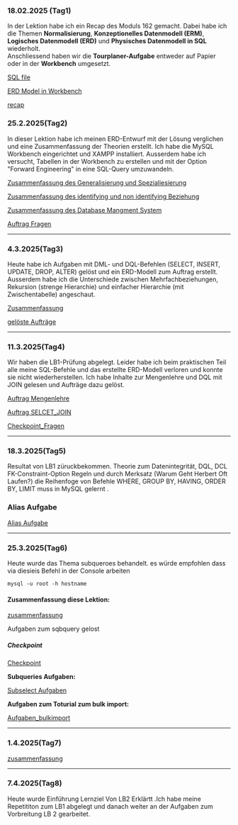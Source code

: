 ### 18.02.2025 (Tag1)

In der Lektion habe ich ein Recap des Moduls 162 gemacht. Dabei habe ich die Themen **Normalisierung**, **Konzeptionelles Datenmodell (ERM)**, **Logisches Datenmodell (ERD)** und **Physisches Datenmodell in SQL** wiederholt.  
 Anschliessend haben wir  die **Tourplaner-Aufgabe** entweder auf Papier oder in der **Workbench** umgesetzt.

[SQL file](fahrt_normalisiert.sql)


[ERD Model in Workbench](tourfahrt1.md)


[recap](recap.md)  
### 25.2.2025(Tag2)
In dieser Lektion habe ich meinen ERD-Entwurf mit der Lösung verglichen und eine Zusammenfassung der Theorien erstellt. Ich habe die MySQL Workbench eingerichtet und XAMPP installiert. Ausserdem habe ich versucht, Tabellen in der Workbench zu erstellen und mit der Option "Forward Engineering" in eine SQL-Query umzuwandeln. 



[Zusammenfassung des Generalisierung und Spezialiesierung](Genralisierug&spezialisierung.md)

[Zusammenfassung des identifying und non identifying Beziehung ]((non)identifying-Relation.md)

[Zusammenfassung des Database Mangment System](DBMS.md)

[Auftrag Fragen](Auftrag2.md)

---
### 4.3.2025(Tag3)

Heute habe ich Aufgaben mit DML- und DQL-Befehlen (SELECT, INSERT, UPDATE, DROP, ALTER) gelöst und ein ERD-Modell zum Auftrag erstellt. Ausserdem habe ich die Unterschiede zwischen Mehrfachbeziehungen, Rekursion (strenge Hierarchie) und einfacher Hierarchie (mit Zwischentabelle) angeschaut.

[Zusammenfassung](zusammenfassung3.md)

[gelöste Aufträge](Aufgaben_tag3.md)

---
### 11.3.2025(Tag4)
Wir haben die LB1-Prüfung abgelegt. Leider habe ich beim praktischen Teil alle meine SQL-Befehle und das erstellte ERD-Modell verloren und konnte sie nicht wiederherstellen.
Ich habe Inhalte zur Mengenlehre und DQL mit JOIN gelesen und Aufträge dazu gelöst.

[Auftrag Mengenlehre](Auftrag_4.Tag.md)

[Auftrag SELCET_JOIN](Select-join.md)

[Checkpoint_Fragen](4.Tag_Checkpoint.md)

---
### 18.3.2025(Tag5)
Resultat von LB1 züruckbekommen. Theorie zum Datenintegrität, DQL, DCL FK-Constraint-Option Regeln  und durch Merksatz (Warum Geht Herbert Oft Laufen?)
die Reihenfoge von Befehle   WHERE, GROUP BY, HAVING, ORDER BY, LIMIT muss in MySQL  gelernt .

### Alias Aufgabe
[Alias Aufgabe](alias_Auftrag.md)

---
### 25.3.2025(Tag6)
Heute  wurde das Thema subqueroes behandelt.
 es würde empfohlen dass via diesieis Befehl in der Console arbeiten 
```
mysql -u root -h hostname
```

 
#### Zusammenfassung diese Lektion:
[zusammenfassung](Zusammenfassung6.md)

Aufgaben zum sqbquery gelost 
##### Checkpoint 
[Checkpoint](checkpoint5.md)

**Subqueries Aufgaben:**

[Subselect Aufgaben](subselect.md)

**Aufgaben zum Toturial zum bulk import:**

[Aufgaben_bulkimport ](toturial5.md)
[](.md)

---
### 1.4.2025(Tag7)


[zusammenfassung](zusammenfassung7.md)

---
### 7.4.2025(Tag8)
Heute wurde Einführung Lernziel  Von LB2 Erklärtt .Ich habe meine Repetititon zum LB1 abgelegt und danach weiter an der  Aufgaben zum Vorbreitung LB 2 gearbeitet.



